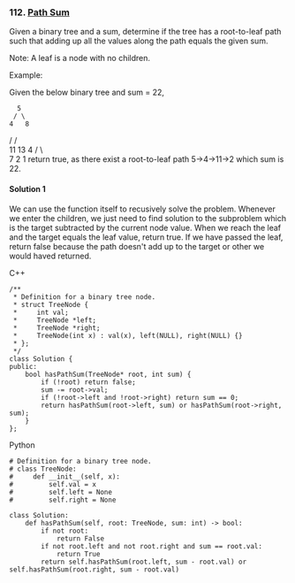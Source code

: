 ### 112\. [Path Sum](https://leetcode.com/problems/path-sum/)

Given a binary tree and a sum, determine if the tree has a root-to-leaf path such that adding up all the values along the path equals the given sum.

Note: A leaf is a node with no children.

Example:

Given the below binary tree and sum = 22,

      5
     / \
    4   8
   /   / \
  11  13  4
 /  \      \
7    2      1
return true, as there exist a root-to-leaf path 5->4->11->2 which sum is 22.


#### Solution 1

We can use the function itself to recusively solve the problem. Whenever we enter the children, we
just need to find solution to the subproblem which is the target subtracted by the current node value.
When we reach the leaf and the target equals the leaf value, return true. If we have passed the leaf,
return false because the path doesn't add up to the target or other we would haved returned.

C++

```
/**
 * Definition for a binary tree node.
 * struct TreeNode {
 *     int val;
 *     TreeNode *left;
 *     TreeNode *right;
 *     TreeNode(int x) : val(x), left(NULL), right(NULL) {}
 * };
 */
class Solution {
public:
    bool hasPathSum(TreeNode* root, int sum) {
        if (!root) return false;
        sum -= root->val;
        if (!root->left and !root->right) return sum == 0;
        return hasPathSum(root->left, sum) or hasPathSum(root->right, sum);
    }
};
```

Python

```
# Definition for a binary tree node.
# class TreeNode:
#     def __init__(self, x):
#         self.val = x
#         self.left = None
#         self.right = None

class Solution:
    def hasPathSum(self, root: TreeNode, sum: int) -> bool:
        if not root:
            return False
        if not root.left and not root.right and sum == root.val:
            return True
        return self.hasPathSum(root.left, sum - root.val) or self.hasPathSum(root.right, sum - root.val)
```
